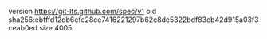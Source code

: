 version https://git-lfs.github.com/spec/v1
oid sha256:ebfffd12db6efe28ce7416221297b62c8de5322bdf83eb42d915a03f3ceab0ed
size 4005
